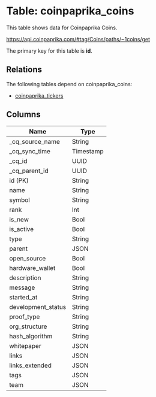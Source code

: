 # Table: coinpaprika_coins

This table shows data for Coinpaprika Coins.

https://api.coinpaprika.com/#tag/Coins/paths/~1coins/get

The primary key for this table is **id**.

## Relations

The following tables depend on coinpaprika_coins:
  - [coinpaprika_tickers](coinpaprika_tickers.md)

## Columns

| Name          | Type          |
| ------------- | ------------- |
|_cq_source_name|String|
|_cq_sync_time|Timestamp|
|_cq_id|UUID|
|_cq_parent_id|UUID|
|id (PK)|String|
|name|String|
|symbol|String|
|rank|Int|
|is_new|Bool|
|is_active|Bool|
|type|String|
|parent|JSON|
|open_source|Bool|
|hardware_wallet|Bool|
|description|String|
|message|String|
|started_at|String|
|development_status|String|
|proof_type|String|
|org_structure|String|
|hash_algorithm|String|
|whitepaper|JSON|
|links|JSON|
|links_extended|JSON|
|tags|JSON|
|team|JSON|